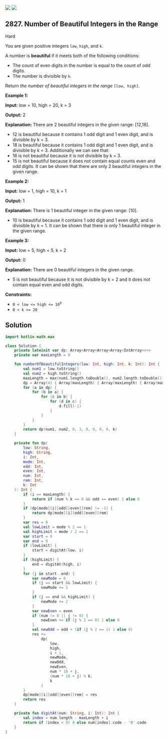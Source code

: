 [![](https://img.shields.io/github/stars/javadev/LeetCode-in-Kotlin?label=Stars&style=flat-square)](https://github.com/javadev/LeetCode-in-Kotlin)
[![](https://img.shields.io/github/forks/javadev/LeetCode-in-Kotlin?label=Fork%20me%20on%20GitHub%20&style=flat-square)](https://github.com/javadev/LeetCode-in-Kotlin/fork)

## 2827\. Number of Beautiful Integers in the Range

Hard

You are given positive integers `low`, `high`, and `k`.

A number is **beautiful** if it meets both of the following conditions:

*   The count of even digits in the number is equal to the count of odd digits.
*   The number is divisible by `k`.

Return _the number of beautiful integers in the range_ `[low, high]`.

**Example 1:**

**Input:** low = 10, high = 20, k = 3

**Output:** 2

**Explanation:** There are 2 beautiful integers in the given range: [12,18]. 
- 12 is beautiful because it contains 1 odd digit and 1 even digit, and is divisible by k = 3. 
- 18 is beautiful because it contains 1 odd digit and 1 even digit, and is divisible by k = 3. Additionally we can see that: 
- 16 is not beautiful because it is not divisible by k = 3. 
- 15 is not beautiful because it does not contain equal counts even and odd digits. It can be shown that there are only 2 beautiful integers in the given range.

**Example 2:**

**Input:** low = 1, high = 10, k = 1

**Output:** 1

**Explanation:** There is 1 beautiful integer in the given range: [10]. 
- 10 is beautiful because it contains 1 odd digit and 1 even digit, and is divisible by k = 1. It can be shown that there is only 1 beautiful integer in the given range.

**Example 3:**

**Input:** low = 5, high = 5, k = 2

**Output:** 0

**Explanation:** There are 0 beautiful integers in the given range. 
- 5 is not beautiful because it is not divisible by k = 2 and it does not contain equal even and odd digits.

**Constraints:**

*   <code>0 < low <= high <= 10<sup>9</sup></code>
*   `0 < k <= 20`

## Solution

```kotlin
import kotlin.math.max

class Solution {
    private lateinit var dp: Array<Array<Array<Array<IntArray>>>>
    private var maxLength = 0

    fun numberOfBeautifulIntegers(low: Int, high: Int, k: Int): Int {
        val num1 = low.toString()
        val num2 = high.toString()
        maxLength = max(num1.length.toDouble(), num2.length.toDouble()).toInt()
        dp = Array(4) { Array(maxLength) { Array(maxLength) { Array(maxLength) { IntArray(k) } } } }
        for (a in dp) {
            for (b in a) {
                for (c in b) {
                    for (d in c) {
                        d.fill(-1)
                    }
                }
            }
        }
        return dp(num1, num2, 0, 3, 0, 0, 0, 0, k)
    }

    private fun dp(
        low: String,
        high: String,
        i: Int,
        mode: Int,
        odd: Int,
        even: Int,
        num: Int,
        rem: Int,
        k: Int
    ): Int {
        if (i == maxLength) {
            return if (num % k == 0 && odd == even) 1 else 0
        }
        if (dp[mode][i][odd][even][rem] != -1) {
            return dp[mode][i][odd][even][rem]
        }
        var res = 0
        val lowLimit = mode % 2 == 1
        val highLimit = mode / 2 == 1
        var start = 0
        var end = 9
        if (lowLimit) {
            start = digitAt(low, i)
        }
        if (highLimit) {
            end = digitAt(high, i)
        }
        for (j in start..end) {
            var newMode = 0
            if (j == start && lowLimit) {
                newMode += 1
            }
            if (j == end && highLimit) {
                newMode += 2
            }
            var newEven = even
            if (num != 0 || j != 0) {
                newEven += if (j % 2 == 0) 1 else 0
            }
            val newOdd = odd + (if (j % 2 == 1) 1 else 0)
            res +=
                dp(
                    low,
                    high,
                    i + 1,
                    newMode,
                    newOdd,
                    newEven,
                    num * 10 + j,
                    (num * 10 + j) % k,
                    k
                )
        }
        dp[mode][i][odd][even][rem] = res
        return res
    }

    private fun digitAt(num: String, i: Int): Int {
        val index = num.length - maxLength + i
        return if (index < 0) 0 else num[index].code - '0'.code
    }
}
```